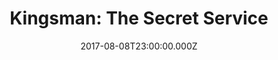 ---
title: "Kingsman: The Secret Service"
year: 2015
date: 2017-08-08T23:00:00.000Z
permalink: /almanac/movies/2017-08-09-kingsmen/index.html
rating: 3
tmdbid: 1040195
---